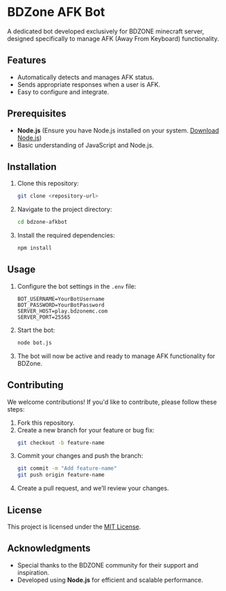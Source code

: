 # BDZone AFK Bot

A dedicated bot developed exclusively for BDZONE minecraft server, designed specifically to manage AFK (Away From Keyboard) functionality.

## Features

- Automatically detects and manages AFK status.
- Sends appropriate responses when a user is AFK.
- Easy to configure and integrate.

## Prerequisites

- **Node.js** (Ensure you have Node.js installed on your system. [Download Node.js](https://nodejs.org/))
- Basic understanding of JavaScript and Node.js.

## Installation

1. Clone this repository:
   ```bash
   git clone <repository-url>
   ```
2. Navigate to the project directory:
   ```bash
   cd bdzone-afkbot 
   ```
3. Install the required dependencies:
   ```bash
   npm install
   ```

## Usage

1. Configure the bot settings in the `.env` file:
   ```env
   BOT_USERNAME=YourBotUsername
   BOT_PASSWORD=YourBotPassword
   SERVER_HOST=play.bdzonemc.com
   SERVER_PORT=25565
   ```
2. Start the bot:
   ```bash
   node bot.js
   ```
3. The bot will now be active and ready to manage AFK functionality for BDZone.

## Contributing

We welcome contributions! If you'd like to contribute, please follow these steps:

1. Fork this repository.
2. Create a new branch for your feature or bug fix:
   ```bash
   git checkout -b feature-name
   ```
3. Commit your changes and push the branch:
   ```bash
   git commit -m "Add feature-name"
   git push origin feature-name
   ```
4. Create a pull request, and we’ll review your changes.

## License

This project is licensed under the [MIT License](LICENSE).

## Acknowledgments

- Special thanks to the BDZONE community for their support and inspiration.
- Developed using **Node.js** for efficient and scalable performance.

